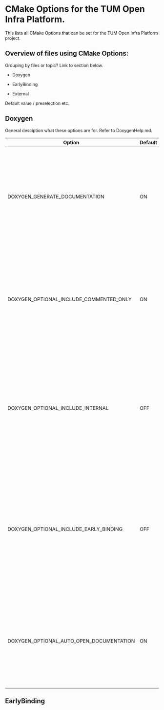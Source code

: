 # CMake Options for the TUM Open Infra Platform.
This lists all CMake Options that can be set for the TUM Open Infra Platform project.

## Overview of files using CMake Options:

Grouping by files or topic? Link to section below.
- Doxygen
- EarlyBinding

- External

Default value / preselection etc. 

## Doxygen
General desciption what these options are for. Refer to DoxygenHelp.md.

| Option                                   | Default | Description                                                                                                                                                                                                                                                                         | Link to file                                          										 |
|------------------------------------------|---------|-------------------------------------------------------------------------------------------------------------------------------------------------------------------------------------------------------------------------------------------------------------------------------------|---------------------------------------------------------------------------------------------|
| DOXYGEN_GENERATE_DOCUMENTATION           | ON      | This option needs to be selected to build documentation.<br>If selected in the CMake GUI, CMake will automatically find <br>the doxygen and dot executables and display the options <br>below.                                                                                      | [Go to file](https://github.com/tumcms/Open-Infra-Platform/blob/development/CMakeLists.txt) |
| DOXYGEN_OPTIONAL_INCLUDE_COMMENTED_ONLY  | ON      | If selected, only documentation for explicitly commented entities <br>will be generated. Otherwise, doxygen will assume that all entities <br>are documented, even if there is no documentation available.                                                                          | {CMAKE_CURRENT_ROOT_DIR}/cmake/ConfigureDoxygen.cmake 										 |
| DOXYGEN_OPTIONAL_INCLUDE_INTERNAL        | OFF     | If selected, this will include all comments preceded by "\internal". <br>These are comments intended for developers only. <br>So if the generated documentation is intended for external users, <br>this option should not be selected.                                             | {CMAKE_CURRENT_ROOT_DIR}/cmake/ConfigureDoxygen.cmake 										 |
| DOXYGEN_OPTIONAL_INCLUDE_EARLY_BINDING   | OFF     | If selected (... and already built), this will include the selected <br>IFC schemas in the documentation. Otherwise, the schemas will not be <br>included in the documentation, but this does not influence the <br>selection of IFC schemas (see EARLYBINDING_ tags in CMake GUI). | {CMAKE_CURRENT_ROOT_DIR}/cmake/ConfigureDoxygen.cmake 										 |
| DOXYGEN_OPTIONAL_AUTO_OPEN_DOCUMENTATION | ON      | If selected, the landing page of the documentation will open automatically. <br>If not selected, you will have to find and open the generated documentation <br>manually (see section below on building the documentation).                                                         | {CMAKE_CURRENT_ROOT_DIR}/cmake/ConfigureDoxygen.cmake 										 |

## EarlyBinding




